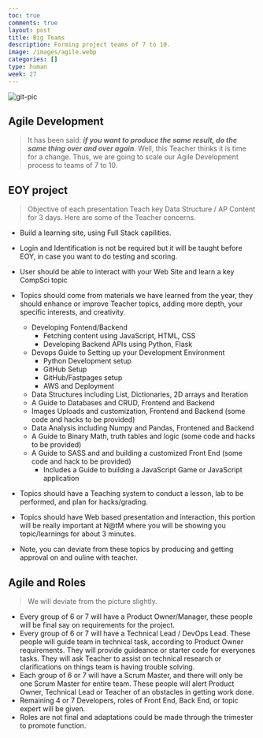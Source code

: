 ```yaml
---
toc: true
comments: true
layout: post
title: Big Teams
description: Forming project teams of 7 to 10.
image: /images/agile.webp
categories: []
type: human
week: 27
---
```


![git-pic]({{site.baseurl}}/images/agile.webp)

## Agile Development
> It has been said: ***if you want to produce the same result, do the same thing over and over again***.  Well, this Teacher thinks it is time for a change.   Thus, we are going to scale our Agile Development process to teams of 7 to 10.

## EOY project
> Objective of each presentation Teach key Data Structure / AP Content for 3 days.  Here are some of the Teacher concerns.
- Build a learning site, using Full Stack capilities.  
- Login and Identification is not be required but it will be taught before EOY, in case you want to do testing and scoring.
- User should be able to interact with your Web Site and learn a key CompSci topic
- Topics should come from materials we have learned from the year, they should enhance or improve Teacher topics, adding more depth, your specific interests, and creativity.
     - Developing Fontend/Backend
         - Fetching content using JavaScript, HTML, CSS
         - Developing Backend APIs using Python, Flask
     - Devops Guide to Setting up your Development Environment
        - Python Development setup
        - GitHub Setup
        - GitHub/Fastpages setup
        - AWS and Deployment
     - Data Structures including List, Dictionaries, 2D arrays and Iteration
     - A Guide to Databases and CRUD, Frontend and Backend
     - Images Uploads and customization, Frontend and Backend (some code and hacks to be provided)
     - Data Analysis including Numpy and Pandas, Frontened and Backend
     - A Guide to Binary Math, truth tables and logic (some code and hacks to be provided)
     - A Guide to SASS and and building a customized Front End (some code and hack to be provided)
        - Includes a Guide to building a JavaScript Game or JavaScript application


- Topics should have a Teaching system to conduct a lesson, lab to be performed, and plan for hacks/grading.
- Topics should have Web based presentation and interaction, this portion will be really important at N@tM where you will be showing you topic/learnings for about 3 minutes.
- Note, you can deviate from these topics by producing and getting approval on and ouline with teacher.

##  Agile and Roles
> We will deviate from the picture slightly.
- Every group of 6 or 7 will have a Product Owner/Manager, these people will be final say on requirements for the project.
- Every group of 6 or 7 will have a Technical Lead / DevOps Lead.  These people will guide team in technical task, according to Product Owner requirements.  They will provide guideance or starter code for everyones tasks.  They will ask Teacher to assist on technical research or clarifications on things team is having trouble solving.
- Each group of 6 or 7 will have a Scrum Master, and there will only be one Scrum Master for entire team.  These people will alert Product Owner, Technical Lead or Teacher of an obstacles in getting work done.  
- Remaining 4 or 7 Developers, roles of Front End, Back End, or topic expert will be given.
- Roles are not final and adaptations could be made through the trimester to promote function.
